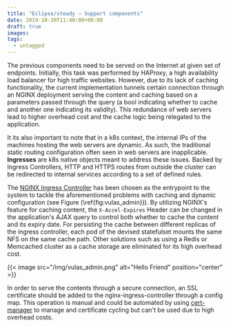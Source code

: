 ```yaml
---
title: "Eclipse/steady — Support components"
date: 2019-10-30T11:40:00+00:00
draft: true
images:
tags:
  - untagged
---
```


The previous components need to be served on the Internet at given set of endpoints. Initially, this task was performed by HAProxy, a high availability load balancer for high traffic websites. However, due to its lack of caching functionality, the current implementation tunnels certain connection through an NGINX deployment serving the content and caching based on a parameters passed through the query (a bool indicating whether to cache and another one indicating its validity). This redundance of web servers lead to higher overhead cost and the cache logic being relegated to the application. 

It its also important to note that in a k8s context, the internal IPs of the machines hosting the web servers are dynamic. As such, the traditional static routing configuration often seen in web servers are inapplicable. **Ingresses** are k8s native objects meant to address these issues. Backed by Ingress Controllers, HTTP and HTTPS routes from outside the cluster can be redirected to internal services according to a set of defined rules. 

The [NGINX Ingress Controller](https://github.com/kubernetes/ingress-nginx) has been chosen as the entrypoint to the system to tackle the aforementioned problems with caching and dynamic configuration (see Figure (\ref{fig:vulas_admin})). By utilizing NGINX's feature for caching content, the `X-Accel-Expires` Header can be changed in the application's AJAX query to control both whether to cache the content and its expiry date. For persisting the cache between different replicas of the ingress controller, each pod of the devised statefulset mounts the same NFS on the same cache path. Other solutions such as using a Redis or Memcached cluster as a cache storage are eliminated for its high overhead cost. 

{{< image src="/img/vulas_admin.png" alt="Hello Friend" position="center" >}}

In order to serve the contents through a secure connection, an SSL certificate should be added to the nginx-ingress-controller through a config map. This operation is manual and could be automated by using [cert-manager](https://github.com/jetstack/cert-manager) to manage and certificate cycling but can't be used due to high overhead costs.